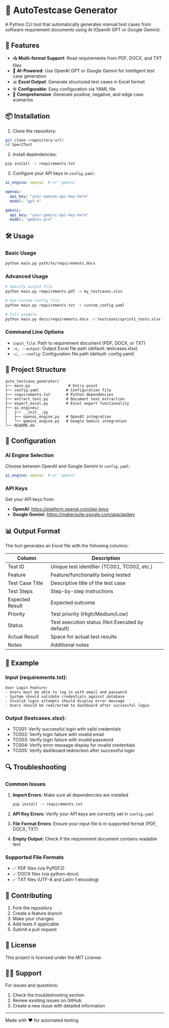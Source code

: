 # 🤖 AutoTestcase Generator

A Python CLI tool that automatically generates manual test cases from software requirement documents using AI (OpenAI GPT or Google Gemini).

## 🚀 Features

- 📥 **Multi-format Support**: Read requirements from PDF, DOCX, and TXT files
- 🤖 **AI-Powered**: Use OpenAI GPT or Google Gemini for intelligent test case generation
- 📊 **Excel Output**: Generate structured test cases in Excel format
- ⚙️ **Configurable**: Easy configuration via YAML file
- 🧪 **Comprehensive**: Generate positive, negative, and edge case scenarios

## 📦 Installation

1. Clone the repository:
```bash
git clone <repository-url>
cd Spec2Test
```

2. Install dependencies:
```bash
pip install -r requirements.txt
```

3. Configure your API keys in `config.yaml`:
```yaml
ai_engine: openai  # or 'gemini'

openai:
  api_key: "your-openai-api-key-here"
  model: "gpt-4"

gemini:
  api_key: "your-gemini-api-key-here"
  model: "gemini-pro"
```

## 🛠 Usage

### Basic Usage

```bash
python main.py path/to/requirements.docx
```

### Advanced Usage

```bash
# Specify output file
python main.py requirements.pdf -o my_testcases.xlsx

# Use custom config file
python main.py requirements.txt -c custom_config.yaml

# Full example
python main.py docs/requirements.docx -o testcases/sprint1_tests.xlsx -c config/prod_config.yaml
```

### Command Line Options

- `input_file`: Path to requirement document (PDF, DOCX, or TXT)
- `-o, --output`: Output Excel file path (default: testcases.xlsx)
- `-c, --config`: Configuration file path (default: config.yaml)

## 📁 Project Structure

```
auto_testcase_generator/
├── main.py                 # Entry point
├── config.yaml            # Configuration file
├── requirements.txt       # Python dependencies
├── extract_text.py        # Document text extraction
├── export_excel.py        # Excel export functionality
├── ai_engines/
│   ├── __init__.py
│   ├── openai_engine.py   # OpenAI integration
│   └── gemini_engine.py   # Google Gemini integration
└── README.md
```

## 🔧 Configuration

### AI Engine Selection

Choose between OpenAI and Google Gemini in `config.yaml`:

```yaml
ai_engine: openai  # or 'gemini'
```

### API Keys

Get your API keys from:
- **OpenAI**: https://platform.openai.com/api-keys
- **Google Gemini**: https://makersuite.google.com/app/apikey

## 📊 Output Format

The tool generates an Excel file with the following columns:

| Column | Description |
|--------|-------------|
| Test ID | Unique test identifier (TC001, TC002, etc.) |
| Feature | Feature/functionality being tested |
| Test Case Title | Descriptive title of the test case |
| Test Steps | Step-by-step instructions |
| Expected Result | Expected outcome |
| Priority | Test priority (High/Medium/Low) |
| Status | Test execution status (Not Executed by default) |
| Actual Result | Space for actual test results |
| Notes | Additional notes |

## 🧪 Example

### Input (requirements.txt):
```
User Login Feature:
- Users must be able to log in with email and password
- System should validate credentials against database
- Invalid login attempts should display error message
- Users should be redirected to dashboard after successful login
```

### Output (testcases.xlsx):
- TC001: Verify successful login with valid credentials
- TC002: Verify login failure with invalid email
- TC003: Verify login failure with invalid password
- TC004: Verify error message display for invalid credentials
- TC005: Verify dashboard redirection after successful login

## 🔍 Troubleshooting

### Common Issues

1. **Import Errors**: Make sure all dependencies are installed
   ```bash
   pip install -r requirements.txt
   ```

2. **API Key Errors**: Verify your API keys are correctly set in `config.yaml`

3. **File Format Errors**: Ensure your input file is in supported format (PDF, DOCX, TXT)

4. **Empty Output**: Check if the requirement document contains readable text

### Supported File Formats

- ✅ PDF files (via PyPDF2)
- ✅ DOCX files (via python-docx)
- ✅ TXT files (UTF-8 and Latin-1 encoding)

## 🤝 Contributing

1. Fork the repository
2. Create a feature branch
3. Make your changes
4. Add tests if applicable
5. Submit a pull request

## 📝 License

This project is licensed under the MIT License.

## 🙋‍♂️ Support

For issues and questions:
1. Check the troubleshooting section
2. Review existing issues on GitHub
3. Create a new issue with detailed information

---

Made with ❤️ for automated testing
